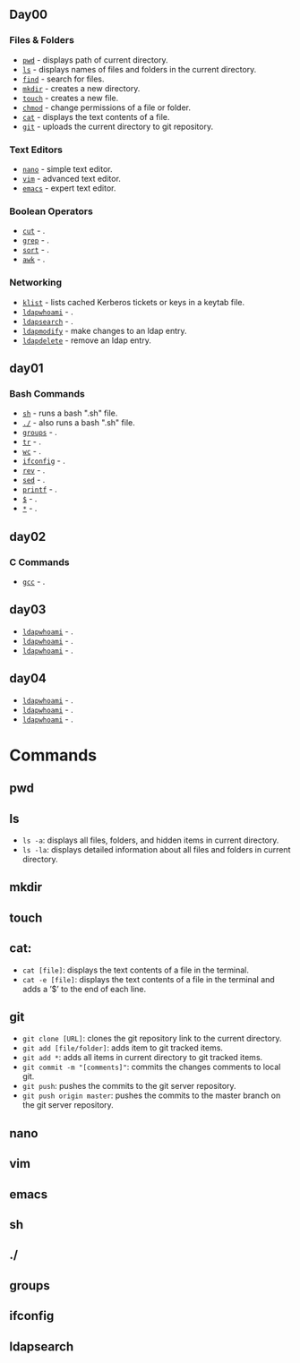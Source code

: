 ## Day00
### Files & Folders
* [`pwd`](#pwd) - displays path of current directory.
* [`ls`](#ls) - displays names of files and folders in the current directory.
* [`find`](#find) - search for files.
* [`mkdir`](#mkdir) - creates a new directory.
* [`touch`](#touch) - creates a new file.
* [`chmod`](#chmod) - change permissions of a file or folder.
* [`cat`](#cat) - displays the text contents of a file.
* [`git`](#git) - uploads the current directory to git repository.

### Text Editors
* [`nano`](#nano) - simple text editor.
* [`vim`](#vim) - advanced text editor.
* [`emacs`](#emacs) - expert text editor.

### Boolean Operators
* [`cut`](#cut) - .
* [`grep`](#grep) - .
* [`sort`](#sort) - .
* [`awk`](#awk) - .

### Networking
* [`klist`](#klist) - lists cached Kerberos tickets or keys in a keytab file.
* [`ldapwhoami`](#ldapwhoami) - .
* [`ldapsearch`](#ldapsearch) - .
* [`ldapmodify`](#ldapmodify) - make changes to an ldap entry.
* [`ldapdelete`](#ldapdelete) - remove an ldap entry.

## day01
### Bash Commands
* [`sh`](#sh) - runs a bash ".sh" file.
* [`./`](#./) - also runs a bash ".sh" file.
* [`groups`](#groups) - .
* [`tr`](#tr) - .
* [`wc`](#wc) - .
* [`ifconfig`](#ifconfig) - .
* [`rev`](#rev) - .
* [`sed`](#sed) - .
* [`printf`](#printf) - .
* [`$`](#$) - .
* [`*`](#*) - .


## day02
### C Commands
* [`gcc`](#gcc) - .


## day03
* [`ldapwhoami`](#ldapwhoami) - .
* [`ldapwhoami`](#ldapwhoami) - .
* [`ldapwhoami`](#ldapwhoami) - .

## day04
* [`ldapwhoami`](#ldapwhoami) - .
* [`ldapwhoami`](#ldapwhoami) - .
* [`ldapwhoami`](#ldapwhoami) - .



# Commands
## pwd
## ls
* `ls -a`: displays all files, folders, and hidden items in current directory.
* `ls -la`: displays detailed information about all files and folders in current directory.
## mkdir
## touch
## cat:
* `cat [file]`: displays the text contents of a file in the terminal.
* `cat -e [file]`: displays the text contents of a file in the terminal and adds a ’$’ to the end of each line.
## git
* `git clone [URL]`: clones the git repository link to the current directory.
* `git add [file/folder]`: adds item to git tracked items.
* `git add *`: adds all items in current directory to git tracked items.
* `git commit -m "[comments]"`: commits the changes comments to local git.
* `git push`: pushes the commits to the git server repository.
* `git push origin master`: pushes the commits to the master branch on the git server repository.
## nano
## vim
## emacs
## sh
## ./
## groups
## ifconfig
## ldapsearch
